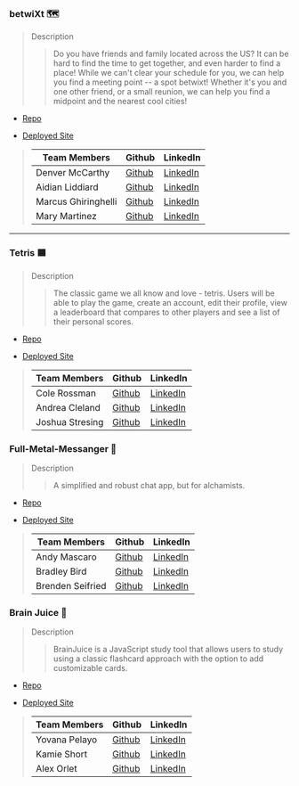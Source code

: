 

### betwiXt 🗺

> Description 
>> Do you have friends and family located across the US? It can be hard to find the time to get together, and even harder to find a place! While we can't clear your schedule for you, we can help you find a meeting point -- a spot betwixt! Whether it's you and one other friend, or a small reunion, we can help you find a midpoint and the nearest cool cities!
* [Repo](https://github.com/betwixt-travel/betwixt)

* [Deployed Site](https://betwixt.netlify.app/)

>| Team Members  | Github  | LinkedIn  |
>|---|---|---|
>| Denver McCarthy |  [Github](https://github.com/denvermccarthy)  |  [LinkedIn](https://www.linkedin.com/in/denvermccarthy/)  |
>| Aidian Liddiard | [Github](https://github.com/aidanliddiard)   | [LinkedIn](https://www.linkedin.com/in/aidan-liddiard-283a991b3/)   |
>| Marcus Ghiringhelli |  [Github](https://github.com/m-ghiringhelli)  |  [LinkedIn](https://www.linkedin.com/in/marcus-ghiringhelli/)  |
>| Mary Martinez |  [Github](https://github.com/mary-martinez)  |  [LinkedIn](https://www.linkedin.com/in/mary-martinez-6624a5b4)  |
___


### Tetris 🟦

> Description 
>>The classic game we all know and love - tetris. Users will be able to play the game, create an account, edit their profile, view a leaderboard that compares to other players and see a list of their personal scores.
* [Repo](https://github.com/beryllium-team-tetris/tetris)

* [Deployed Site](https://ephemeral-tetris.netlify.app/)

>| Team Members  | Github  | LinkedIn  |
>|---|---|---|
>| Cole Rossman|  [Github](https://github.com/Cole-Rossman)  |  [LinkedIn](https://www.linkedin.com/in/cole-rossman-b25202157)  |
>| Andrea Cleland | [Github](https://github.com/acleland)   | [LinkedIn](https://www.linkedin.com/in/andrea-cleland/)   |
>| Joshua Stresing |  [Github](https://github.com/Joshua-Stresing)  |  [LinkedIn](https://www.linkedin.com/in/joshua-stresing-a6703b232/)  |



### Full-Metal-Messanger 💬

> Description 
>>A simplified and robust chat app, but for alchamists.
* [Repo](https://github.com/Full-Metal-Messenger/FMMessenger)

* [Deployed Site](https://fm-messenger.netlify.app/auth)

>| Team Members  | Github  | LinkedIn  |
>|---|---|---|
>| Andy Mascaro | [Github](https://github.com/Andy-Mascaro)   | [LinkedIn](https://www.linkedin.com/in/andy-mascaro/)   |
>| Bradley Bird|  [Github](https://github.com/Bradley-Bird)  |  [LinkedIn](https://www.linkedin.com/in/bradley-bird/)  |
>| Brenden Seifried |  [Github](https://github.com/BrendenSeifried)  |  [LinkedIn](https://www.linkedin.com/in/brenden-seifried-132a8b231/)  |


### Brain Juice 🧠

> Description 
>>BrainJuice is a JavaScript study tool that allows users to study using a classic flashcard approach with the option to add customizable cards.
* [Repo](https://github.com/Javascript-Flashcards/flashcards)

* [Deployed Site](dapper-mooncake-c6e5a7.netlify.app/)

>| Team Members  | Github  | LinkedIn  |
>|---|---|---|
>| Yovana Pelayo |  [Github](https://github.com/yovana-pelayo)  |  [LinkedIn](https://www.linkedin.com/in/yovana-pelayo-a4403b232/)  |
>| Kamie Short |  [Github](https://github.com/KamieShort)  |  [LinkedIn](https://www.linkedin.com/in/kamieshort/)  |
>| Alex Orlet |  [Github](https://github.com/AlexOrlet89)  |  [LinkedIn](https://www.linkedin.com/in/alexorlet89/)  |
